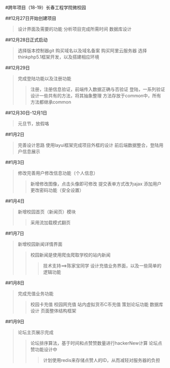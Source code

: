 #跨年项目（18-19）长春工程学院微校园

##12月27日开始创建项目
>设计界面及需要的功能
>分析项目完成所需时间
>数据库设计

##12月28日正式启动
>选择版本控制器git
>购买域名以及域名备案
>购买阿里云服务器
>选择thinkphp5.1框架开发，以及搭建相应环境

##12月29日
>完成登陆功能以及注册功能
>>注册，注册信息验证，前端传入数据正确与否验证
>>登陆，一系列验证
>设计一些共有的方法，将其抽象整理
>>方法存放于common中，所有方法都继承common

##12月30日-12月1日
>元旦节，放假咯

##1月2日
>完善设计思路
>使用layui框架完成项目外框的设计
>前后端数据整合，登陆用户信息展示

##1月3日
>修改完善用户修改信息功能（个人信息）
>>新增修改图像，点击头像即可修改
>>提交表单方式改为ajax
>添加用户更改密码功能（安全设置）

##1月4日
>新增校园首页（新闻页）模块
>>采用流加载模式翻页

##1月7日
>新增校园新闻详情界面
>>校园新闻是使用爬虫爬取学校的站内新闻
>>>技术支持==>陈家宝同学
>设计充值业务界面，以及一些简单的逻辑功能

##1月8日
>完成充值业务功能
>>校园卡充值
>>校园网充值
>>站内虚拟货币C币充值
>策划论坛功能
>>数据库设计
>>页面整体结构框架

##1月9日
>论坛主页展示完成
>>论坛排序算法，基于时间和点赞赞数量进行hackerNew计算
>>论坛点赞功能设计中
>>>计划使用redis来存储点赞人的ID，从而减轻对服务器的负担